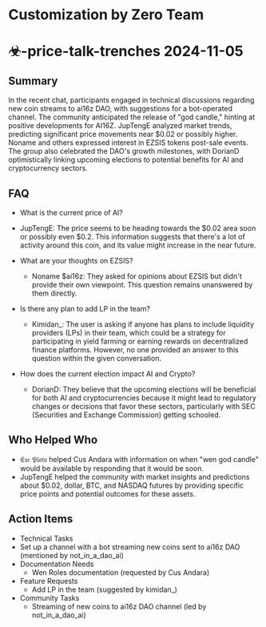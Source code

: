 # Customization by Zero Team

# ☣-price-talk-trenches 2024-11-05

## Summary
 In the recent chat, participants engaged in technical discussions regarding new coin streams to ai16z DAO, with suggestions for a bot-operated channel. The community anticipated the release of "god candle," hinting at positive developments for AI16Z. JupTengE analyzed market trends, predicting significant price movements near $0.02 or possibly higher. Noname and others expressed interest in EZSIS tokens post-sale events. The group also celebrated the DAO's growth milestones, with DorianD optimistically linking upcoming elections to potential benefits for AI and cryptocurrency sectors.

## FAQ
 - What is the current price of AI?
  - JupTengE: The price seems to be heading towards the $0.02 area soon or possibly even $0.2. This information suggests that there's a lot of activity around this coin, and its value might increase in the near future.

- What are your thoughts on EZSIS?
  - Noname $ai16z: They asked for opinions about EZSIS but didn't provide their own viewpoint. This question remains unanswered by them directly.

- Is there any plan to add LP in the team?
  - Kimidan_: The user is asking if anyone has plans to include liquidity providers (LPs) in their team, which could be a strategy for participating in yield farming or earning rewards on decentralized finance platforms. However, no one provided an answer to this question within the given conversation.

- How does the current election impact AI and Crypto?
  - DorianD: They believe that the upcoming elections will be beneficial for both AI and cryptocurrencies because it might lead to regulatory changes or decisions that favor these sectors, particularly with SEC (Securities and Exchange Commission) getting schooled.

## Who Helped Who
 - 𝔈𝔵𝔢 𝔓𝔩𝔞𝔱𝔞 helped Cus Andara with information on when "wen god candle" would be available by responding that it would be soon.
- JupTengE helped the community with market insights and predictions about $0.02, dollar, BTC, and NASDAQ futures by providing specific price points and potential outcomes for these assets.

## Action Items
 - Technical Tasks
  - Set up a channel with a bot streaming new coins sent to ai16z DAO (mentioned by not_in_a_dao_ai)
- Documentation Needs
  - Wen Roles documentation (requested by Cus Andara)
- Feature Requests
  - Add LP in the team (suggested by kimidan_)
- Community Tasks
  - Streaming of new coins to ai16z DAO channel (led by not_in_a_dao_ai)

